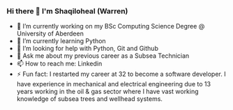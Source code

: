 ### Hi there 👋 I'm Shaqiloheal (Warren)

- 🔭 I’m currently working on my BSc Computing Science Degree @ University of Aberdeen
- 🌱 I’m currently learning Python
- 🤔 I’m looking for help with Python, Git and Github
- 💬 Ask me about my previous career as a Subsea Technician
- 📫 How to reach me: Linkedin
- ⚡ Fun fact: I restarted my career at 32 to become a software developer.  I have experience in mechanical and electrical engineering due to 13 years working in the oil & gas sector where I have vast working knowledge of subsea trees and wellhead systems.

<!--
**Shaqiloheal/Shaqiloheal** is a ✨ _special_ ✨ repository because its `README.md` (this file) appears on your GitHub profile.

Here are some ideas to get you started:

- 🔭 I’m currently working on ...
- 🌱 I’m currently learning ...
- 👯 I’m looking to collaborate on ...
- 🤔 I’m looking for help with ...
- 💬 Ask me about ...
- 📫 How to reach me: ...
- 😄 Pronouns: ...
- ⚡ Fun fact: ...
-->
